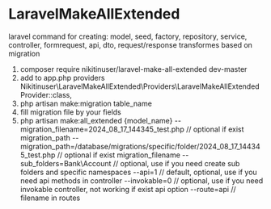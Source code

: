 # LaravelMakeAllExtended
laravel command for creating:
    model, seed, factory, repository, service, controller, formrequest,
    api, dto, request/response transformes based on migration

1. composer require nikitinuser/laravel-make-all-extended dev-master
2. add to app.php providers Nikitinuser\LaravelMakeAllExtended\Providers\LaravelMakeAllExtendedProvider::class,
3. php artisan make:migration table_name
4. fill migration file by your fields
5. php artisan make:all_extended
    {model_name}
    --migration_filename=2024_08_17_144345_test.php // optional if exist migration_path
    --migration_path=/database/migrations/specific/folder/2024_08_17_144345_test.php // optional if exist migration_filename
    --sub_folders=Bank\Account // optional, use if you need create sub folders and specific namespaces 
    --api=1 // default, optional, use if you need api methods in controller
    --invokable=0 // optional, use if you need invokable controller, not working if exist api option
    --route=api // filename in routes
